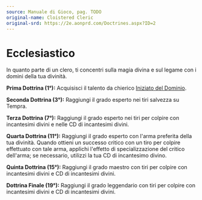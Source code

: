 ```yaml
---
source: Manuale di Gioco, pag. TODO
original-name: Cloistered Cleric
original-srd: https://2e.aonprd.com/Doctrines.aspx?ID=2
---
```


# Ecclesiastico

In quanto parte di un clero, ti concentri sulla magia divina e sul legame con i
domini della tua divinità.

**Prima Dottrina (1°):** Acquisisci il talento da chierico
[Iniziato del Dominio](/talenti/chierico/iniziato-del-dominio).

**Seconda Dottrina (3°):** Raggiungi il grado esperto nei tiri salvezza su
Tempra.

**Terza Dottrina (7°):** Raggiungi il grado esperto nei tiri per colpire con
incantesimi divini e nelle CD di incantesimi divini.

**Quarta Dottrina (11°):** Raggiungi il grado esperto con l'arma preferita della
tua divinità. Quando ottieni un successo critico con un tiro per colpire
effettuato con tale arma, applichi l'effetto di specializzazione del critico
dell'arma; se necessario, utilizzi la tua CD di incantesimo divino.

**Quinta Dottrina (15°):** Raggiungi il grado maestro con tiri per colpire con
incantesimi divini e CD di incantesimi divini.

**Dottrina Finale (19°):** Raggiungi il grado leggendario con tiri per colpire
con incantesimi divini e CD di incantesimi divini.
